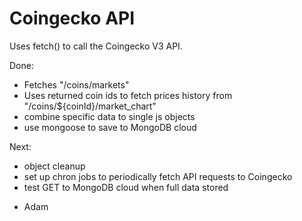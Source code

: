 # Coingecko API

Uses fetch() to call the Coingecko V3 API.

Done:
* Fetches "/coins/markets"
* Uses returned coin ids to fetch prices history from "/coins/${coinId}/market_chart"
* combine specific data to single js objects
* use mongoose to save to MongoDB cloud

Next:
* object cleanup
* set up chron jobs to periodically fetch API requests to Coingecko
* test GET to MongoDB cloud when full data stored

- Adam
